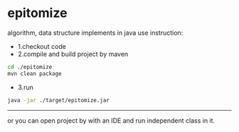 # epitomize
algorithm, data structure implements in java
use instruction:
- 1.checkout code
- 2.compile and build project by maven
```bash
cd ./epitomize
mvn clean package 
```
- 3.run
```bash
java -jar ./target/epitomize.jar
```
----
or you can open project by with an IDE and run independent class in it.
